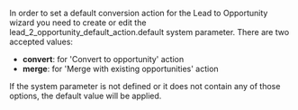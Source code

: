 In order to set a default conversion action for the Lead to Opportunity wizard you need to create or edit the lead_2_opportunity_default_action.default system parameter. There are two accepted values:

- **convert**: for 'Convert to opportunity' action
- **merge**: for 'Merge with existing opportunities' action

If the system parameter is not defined or it does not contain any of those options, the default value will be applied.
